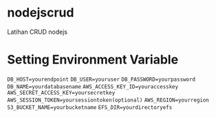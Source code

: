 # nodejscrud
Latihan CRUD nodejs

# Setting  Environment Variable
`DB_HOST=yourendpoint`
`DB_USER=youruser`
`DB_PASSWORD=yourpassword`
`DB_NAME=yourdatabasename`
`AWS_ACCESS_KEY_ID=youraccesskey`
`AWS_SECRET_ACCESS_KEY=yoursecretkey`
`AWS_SESSION_TOKEN=yoursessiontoken(optional)`
`AWS_REGION=yourregion`
`S3_BUCKET_NAME=yourbucketname`
`EFS_DIR=yourdirectoryefs`
